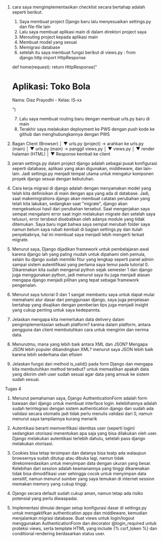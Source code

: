 1. cara saya mengimplementasikan checklist secara bertahap adalah seperti berikut:
    1. Saya membuat project Django baru lalu menyesuaikan settings.py dan file-file lain
    2. Lalu saya membuat aplikasi main di dalam direktori project saya
    3. Merouting project kepada aplikasi main
    4. Membuat model yang sesuai
    5. Memigrasi database
    6. setelah itu saya membuat fungsi berikut di views.py : from django.http import HttpResponse

    def home(request):
        return HttpResponse("<h1>Aplikasi: Toko Bola</h1><p>Nama: Diaz Prayodhi - Kelas: IS-xx</p>")


    7. Lalu saya membuat routing baru dengan membuat urls.py baru di main
    8. Terakhir saya melakukan deployment ke PWS dengan push kode ke github dan menghubungkannya dengan PWS

2. Bagan
    Client (Browser)
      │
      ▼
 urls.py (project) → arahkan ke urls.py (main)
      │
      ▼
 urls.py (main) → panggil views.py
      │
      ▼
   views.py 
      │
      ▼
 render halaman (HTML)
      │
      ▼
 Response kembali ke client


3. peran settings.py dalam project django adalah sebagai pusat konfigurasi seperti database, aplikasi yang akan digunakan,
   middleware, dan lain-lain. Jadi settings.py menjadi tempat utama untuk mengatur komponen proyek django sesuai dengan kebutuhan.

4. Cara kerja migrasi di django adalah dengan menyamakan model yang telah kita definisikan di main dengan apa yang ada di database.
   Jadi, saat makeimigrations django akan membuat catatan perubahan yang telah kita lakukan, sedangkan saat "migrate", django akan 
   mengeksekusi hasil dari perubahan tersebut. Saat mengerjakan saya sempat mengalami error saat ingin melakukan migrate dan setelah saya telusuri, error tersbeut disebabkan oleh adanya module yang tidak ditemukan. Saya baru ingat bahwa saya sempat merubah folder saya namun belum saya rubah kembali di bagian settings.py dan itulah penyebabnya, hal ini membuat saya menjadi lebih mengerti terkait
   migrate.

5. Menurut saya, Django dijadikan framework untuk pembelajaran awal karena django lah yang paling mudah untuk dipahami 
   oleh pemula, selain itu django sudah memiliki fitur yang lengkap seperti panel admin sampai sistem autentifikasi yang
   pertama saya temui pada tutorial 0. Dikarenakan kita sudah mengenal python sejak semester 1 dan django juga menggunakan 
   python, jadi menurut saya itu juga menjadi alasan mengapa django menjadi pilihan yang tepat sebagai framework pengenalan.

6. Menurut saya tutorial 0 dan 1 sangat membantu saya untuk dapat mulai memahami alur dasar dari penggunaan django, saya juga 
   penjelasan bertahap yang disajikan dengan pemberian tips juga menjadi insight yang cukup penting untuk saya kedepannta.




1. Jelaskan mengapa kita memerlukan data delivery dalam pengimplementasian sebuah platform?
   karena dalam platform, antara pengguna dan client membutuhkan cara untuk mengirim dan nerima data.

2. Menurutmu, mana yang lebih baik antara XML dan JSON? Mengapa JSON lebih populer dibandingkan XML?
   menurut saya JSON lebih baik karena lebih sederhana dan efisien

3. Jelaskan fungsi dari method is_valid() pada form Django dan mengapa kita membutuhkan method tersebut?
   untuk memastikan apakah data yang dikirim oleh user sudah sesuai agar data yang amsuk ke sistem sudah sesuai.

   






Tugas 4

1.  Menurut pemahaman saya, Django AuthenticationForm adalah form bawaan dari django untuk membuat interface login.
   kelebihannya adalah sudah terintegrasi dengan sistem authentication django dan sudah ada validasi
   secara otomatis jadi tidak perlu menulis validasi dari 0, namun menurut saya tampilannya kurang menarik

2. Autentikasi berarti memverifikasi identitas user (seperti login) sedangkan otorisasi menentukan apa saja yang 
   bisa dilakukan oleh user. Django melakukan autentikasi terlebih dahulu, setelah pass django melakukan otorisasi.

3. Cookies bisa tetap tersimpan dan datanya bisa teatp ada walaupun browsernya sudah ditutup atau dibuka lagi, namun 
   tidak direkomendasikan untuk menyimpan data dengan ukuran yang besar. Kelebihan dari session adalah keamanannya yang 
   tinggi dikarenakan tidak bisa dimodifikasi user sehingga cocok untuk menyimpan data sensitif, namun menurut sumber yang
   saya temukan di internet session memakan memory yang cukup tinggi.

4. Django secara default sudah cukup aman, namun tetap ada risiko potensial yang perlu diwaspadai. 

5. Implementasi dimulai dengan setup konfigurasi dasar di settings.py untuk mengaktifkan authentication apps dan middleware,     kemudian menjalankan migrasi database. Buat views untuk login/logout menggunakan AuthenticationForm dan decorator @login_required untuk proteksi views, serta template HTML yang include {% csrf_token %} dan conditional rendering berdasarkan status user.


   

   
